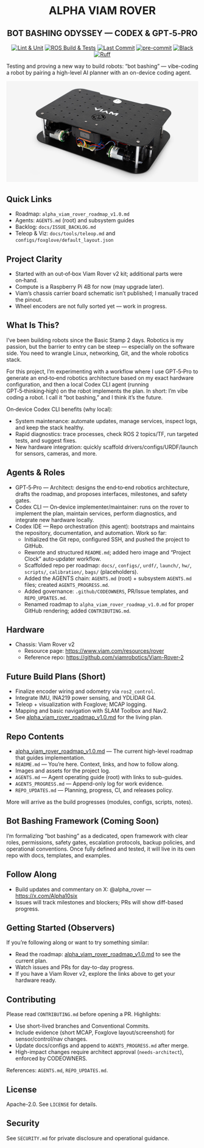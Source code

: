 <h1 align="center">ALPHA VIAM ROVER</h1>
<h2 align="center">BOT BASHING ODYSSEY — CODEX &amp; GPT‑5‑PRO</h2>


<p align="center">
  <a href="https://github.com/alpharover/alpha_viam_rover/actions/workflows/lint-and-unit.yml?query=branch%3Amain"><img alt="Lint & Unit" src="https://github.com/alpharover/alpha_viam_rover/actions/workflows/lint-and-unit.yml/badge.svg?branch=main"></a>
  <a href="https://github.com/alpharover/alpha_viam_rover/actions/workflows/ros-ci.yml"><img alt="ROS Build & Tests" src="https://github.com/alpharover/alpha_viam_rover/actions/workflows/ros-ci.yml/badge.svg"></a>
  <a href="https://github.com/alpharover/alpha_viam_rover/commits/main"><img alt="Last Commit" src="https://img.shields.io/github/last-commit/alpharover/alpha_viam_rover.svg"></a>
  <a href="https://pre-commit.com/"><img alt="pre-commit" src="https://img.shields.io/badge/pre--commit-enabled-brightgreen?logo=pre-commit&logoColor=white"></a>
  <a href="https://github.com/psf/black"><img alt="Black" src="https://img.shields.io/badge/code%20style-black-000000.svg"></a>
  <a href="https://docs.astral.sh/ruff/"><img alt="Ruff" src="https://img.shields.io/badge/lint-ruff-0A7BBB?logo=ruff&logoColor=white"></a>
</p>

Testing and proving a new way to build robots: “bot bashing” — vibe-coding a robot by pairing a high-level AI planner with an on-device coding agent.

![Viam Rover 2 chassis](viam-rover-hero.jpg)

## Quick Links
- Roadmap: `alpha_viam_rover_roadmap_v1.0.md`
- Agents: `AGENTS.md` (root) and subsystem guides
- Backlog: `docs/ISSUE_BACKLOG.md`
- Teleop & Viz: `docs/tools/teleop.md` and `configs/foxglove/default_layout.json`

## Project Clarity
- Started with an out‑of‑box Viam Rover v2 kit; additional parts were on‑hand.
- Compute is a Raspberry Pi 4B for now (may upgrade later).
- Viam’s chassis carrier board schematic isn’t published; I manually traced the pinout.
- Wheel encoders are not fully sorted yet — work in progress.

## What Is This?
I’ve been building robots since the Basic Stamp 2 days. Robotics is my passion, but the barrier to entry can be steep — especially on the software side. You need to wrangle Linux, networking, Git, and the whole robotics stack.

For this project, I’m experimenting with a workflow where I use GPT‑5‑Pro to generate an end‑to‑end robotics architecture based on my exact hardware configuration, and then a local Codex CLI agent (running GPT‑5‑thinking‑high) on the robot implements the plan. In short: I’m vibe coding a robot. I call it “bot bashing,” and I think it’s the future.

On‑device Codex CLI benefits (why local):
- System maintenance: automate updates, manage services, inspect logs, and keep the stack healthy.
- Rapid diagnostics: trace processes, check ROS 2 topics/TF, run targeted tests, and suggest fixes.
- New hardware integration: quickly scaffold drivers/configs/URDF/launch for sensors, cameras, and more.

## Agents & Roles
- GPT‑5‑Pro — Architect: designs the end‑to‑end robotics architecture, drafts the roadmap, and proposes interfaces, milestones, and safety gates.
- Codex CLI — On‑device implementer/maintainer: runs on the rover to implement the plan, maintain services, perform diagnostics, and integrate new hardware locally.
- Codex IDE — Repo orchestration (this agent): bootstraps and maintains the repository, documentation, and automation. Work so far:
  - Initialized the Git repo, configured SSH, and pushed the project to GitHub.
  - Rewrote and structured `README.md`; added hero image and “Project Clock” auto‑updater workflow.
  - Scaffolded repo per roadmap: `docs/`, `configs/`, `urdf/`, `launch/`, `hw/`, `scripts/`, `calibration/`, `bags/` (placeholders).
  - Added the AGENTS chain: `AGENTS.md` (root) + subsystem `AGENTS.md` files; created `AGENTS_PROGRESS.md`.
  - Added governance: `.github/CODEOWNERS`, PR/Issue templates, and `REPO_UPDATES.md`.
  - Renamed roadmap to `alpha_viam_rover_roadmap_v1.0.md` for proper GitHub rendering; added `CONTRIBUTING.md`.

## Hardware
- Chassis: Viam Rover v2
  - Resource page: https://www.viam.com/resources/rover
  - Reference repo: https://github.com/viamrobotics/Viam-Rover-2

## Future Build Plans (Short)
- Finalize encoder wiring and odometry via `ros2_control`.
- Integrate IMU, INA219 power sensing, and YDLIDAR G4.
- Teleop + visualization with Foxglove; MCAP logging.
- Mapping and basic navigation with SLAM Toolbox and Nav2.
- See [alpha_viam_rover_roadmap_v1.0.md](alpha_viam_rover_roadmap_v1.0.md) for the living plan.

## Repo Contents
- [alpha_viam_rover_roadmap_v1.0.md](alpha_viam_rover_roadmap_v1.0.md) — The current high-level roadmap that guides implementation.
- `README.md` — You’re here. Context, links, and how to follow along.
- Images and assets for the project log.
 - `AGENTS.md` — Agent operating guide (root) with links to sub-guides.
 - `AGENTS_PROGRESS.md` — Append-only log for work evidence.
 - `REPO_UPDATES.md` — Planning, progress, CI, and releases policy.

More will arrive as the build progresses (modules, configs, scripts, notes).

## Bot Bashing Framework (Coming Soon)
I’m formalizing “bot bashing” as a dedicated, open framework with clear roles, permissions, safety gates, escalation protocols, backup policies, and operational conventions. Once fully defined and tested, it will live in its own repo with docs, templates, and examples.

## Follow Along
- Build updates and commentary on X: @alpha_rover — https://x.com/Alpha10six
- Issues will track milestones and blockers; PRs will show diff-based progress.

## Getting Started (Observers)
If you’re following along or want to try something similar:
- Read the roadmap: [alpha_viam_rover_roadmap_v1.0.md](alpha_viam_rover_roadmap_v1.0.md) to see the current plan.
- Watch issues and PRs for day-to-day progress.
- If you have a Viam Rover v2, explore the links above to get your hardware ready.

## Contributing
Please read `CONTRIBUTING.md` before opening a PR. Highlights:
- Use short-lived branches and Conventional Commits.
- Include evidence (short MCAP, Foxglove layout/screenshot) for sensor/control/nav changes.
- Update docs/configs and append to `AGENTS_PROGRESS.md` after merge.
- High-impact changes require architect approval (`needs-architect`), enforced by CODEOWNERS.

References: `AGENTS.md`, `REPO_UPDATES.md`.

## License
Apache-2.0. See `LICENSE` for details.

## Security
See `SECURITY.md` for private disclosure and operational guidance.
